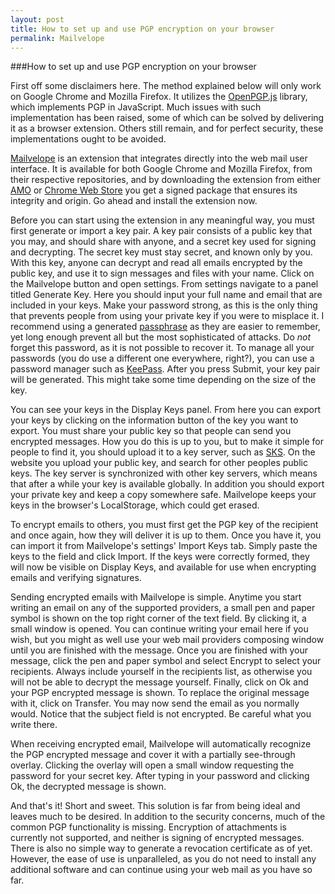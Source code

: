 ```yaml
---
layout: post
title: How to set up and use PGP encryption on your browser
permalink: Mailvelope
---
```

###How to set up and use PGP encryption on your browser

First off some disclaimers here. The method explained below will only work on Google Chrome and Mozilla Firefox. It utilizes the [OpenPGP.js] library, which implements PGP in JavaScript. Much issues with such implementation has been raised, some of which can be solved by delivering it as a browser extension. Others still remain, and for perfect security, these implementations ought to be avoided.

[Mailvelope] is an extension that integrates directly into the web mail user interface. It is available for both Google Chrome and Mozilla Firefox, from their respective repositories, and by downloading the extension from either [AMO] or [Chrome Web Store] you get a signed package that ensures its integrity and origin. Go ahead and install the extension now.

Before you can start using the extension in any meaningful way, you must first generate or import a key pair. A key pair consists of a public key that you may, and should share with anyone, and a secret key used for signing and decrypting. The secret key must stay secret, and known only by you. With this key, anyone can decrypt and read all emails encrypted by the public key, and use it to sign messages and files with your name. Click on the Mailvelope button and open settings. From settings navigate to a panel titled Generate Key. Here you should input your full name and email that are included in your keys. Make your password strong, as this is the only thing that prevents people from using your private key if you were to misplace it. I recommend using a generated [passphrase] as they are easier to remember, yet long enough prevent all but the most sophisticated of attacks. Do _not_ forget this password, as it is not possible to recover it. To manage all your passwords (you do use a different one everywhere, right?), you can use a password manager such as [KeePass]. After you press Submit, your key pair will be generated. This might take some time depending on the size of the key.

You can see your keys in the Display Keys panel. From here you can export your keys by clicking on the information button of the key you want to export. You must share your public key so that people can send you encrypted messages. How you do this is up to you, but to make it simple for people to find it, you should upload it to a key server, such as [SKS]. On the website you upload your public key, and search for other peoples public keys. The key server is synchronized with other key servers, which means that after a while your key is available globally. In addition you should export your private key and keep a copy somewhere safe. Mailvelope keeps your keys in the browser's LocalStorage, which could get erased.

To encrypt emails to others, you must first get the PGP key of the recipient and once again, how they will deliver it is up to them. Once you have it, you can import it from Mailvelope's settings' Import Keys tab. Simply paste the keys to the field and click Import. If the keys were correctly formed, they will now be visible on Display Keys, and available for use when encrypting emails and verifying signatures.

Sending encrypted emails with Mailvelope is simple. Anytime you start writing an email on any of the supported providers, a small pen and paper symbol is shown on the top right corner of the text field. By clicking it, a small window is opened. You can continue writing your email here if you wish, but you might as well use your web mail providers composing window until you are finished with the message. Once you are finished with your message, click the pen and paper symbol and select Encrypt to select your recipients. Always include yourself in the recipients list, as otherwise you will not be able to decrypt the message yourself. Finally, click on Ok and your PGP encrypted message is shown. To replace the original message with it, click on Transfer. You may now send the email as you normally would. Notice that the subject field is not encrypted. Be careful what you write there.

When receiving encrypted email, Mailvelope will automatically recognize the PGP encrypted message and cover it with a partially see-through overlay. Clicking the overlay will open a small window requesting the password for your secret key. After typing in your password and clicking Ok, the decrypted message is shown.

And that's it! Short and sweet. This solution is far from being ideal and leaves much to be desired. In addition to the security concerns, much of the common PGP functionality is missing. Encryption of attachments is currently not supported, and neither is signing of encrypted messages. There is also no simple way to generate a revocation certificate as of yet. However, the ease of use is unparalleled, as you do not need to install any additional software and can continue using your web mail as you have so far.

[OpenPGP.js]: http://openpgpjs.org/
[Mailvelope]: https://www.mailvelope.com/
[KeePass]: http://keepass.info/
[SKS]: https://sks-keyservers.net/
[AMO]: https://addons.mozilla.org/
[Chrome Web Store]: https://chrome.google.com/webstore
[passphrase]: http://world.std.com/~reinhold/diceware.html
